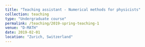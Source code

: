 ```yaml
---
title: "Teaching assistant - Numerical methods for physicists"
collection: teaching
type: "Undergraduate course"
permalink: /teaching/2019-spring-teaching-1
venue: "D-MATH"
date: 2019-02-01
location: "Zurich, Switzerland"
---
```

